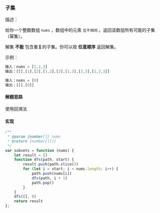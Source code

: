### 子集

描述：

给你一个整数数组 `nums` ，数组中的元素 `互不相同` 。返回该数组所有可能的子集（幂集）。

解集 **不能** 包含重复的子集。你可以按 **任意顺序** 返回解集。


示例：

```js
输入：nums = [1,2,3]
输出：[[],[1],[2],[1,2],[3],[1,3],[2,3],[1,2,3]]
```

```js
输入：nums = [0]
输出：[[],[0]]
```


#### 解题思路

使用回溯法

#### 实现

```js
/**
 * @param {number[]} nums
 * @return {number[][]}
 */
var subsets = function (nums) {
    let result = []
    function dfs(path, start) {
        result.push(path.slice())
        for (let i = start; i < nums.length; i++) {
            path.push(nums[i])
            dfs(path, i + 1)
            path.pop()
        }
    }
    dfs([], 0)
    return result
};
```